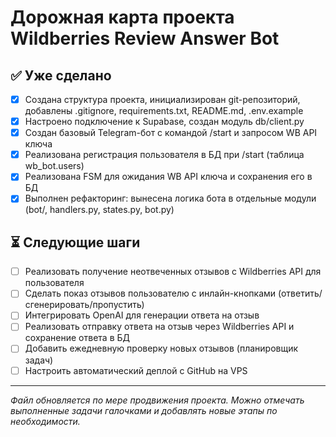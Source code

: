# Дорожная карта проекта Wildberries Review Answer Bot

## ✅ Уже сделано
- [x] Создана структура проекта, инициализирован git-репозиторий, добавлены .gitignore, requirements.txt, README.md, .env.example
- [x] Настроено подключение к Supabase, создан модуль db/client.py
- [x] Создан базовый Telegram-бот с командой /start и запросом WB API ключа
- [x] Реализована регистрация пользователя в БД при /start (таблица wb_bot.users)
- [x] Реализована FSM для ожидания WB API ключа и сохранения его в БД
- [x] Выполнен рефакторинг: вынесена логика бота в отдельные модули (bot/, handlers.py, states.py, bot.py)

## ⏳ Следующие шаги
- [ ] Реализовать получение неотвеченных отзывов с Wildberries API для пользователя
- [ ] Сделать показ отзывов пользователю с инлайн-кнопками (ответить/сгенерировать/пропустить)
- [ ] Интегрировать OpenAI для генерации ответа на отзыв
- [ ] Реализовать отправку ответа на отзыв через Wildberries API и сохранение ответа в БД
- [ ] Добавить ежедневную проверку новых отзывов (планировщик задач)
- [ ] Настроить автоматический деплой с GitHub на VPS

---

_Файл обновляется по мере продвижения проекта. Можно отмечать выполненные задачи галочками и добавлять новые этапы по необходимости._ 
